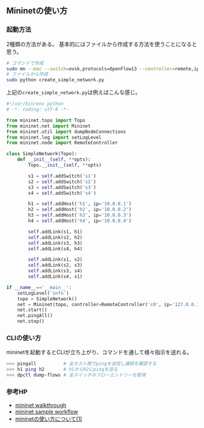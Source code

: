 ## Mininetの使い方

### 起動方法

2種類の方法がある。
基本的にはファイルから作成する方法を使うことになると思う。

```sh
# コマンドで作成
sudo mn --mac --switch=ovsk,protocols=OpenFlow13 --controller=remote,ip=127.0.0.1,port=6653
# ファイルから作成
sudo python create_simple_network.py
```

上記の```create_simple_network.py```は例えばこんな感じ。

```python
#!/usr/bin/env python
# -*- coding: utf-8 -*-

from mininet.topo import Topo
from mininet.net import Mininet
from mininet.util import dumpNodeConnections
from mininet.log import setLogLevel
from mininet.node import RemoteController

class SimpleNetwork(Topo):
    def __init__(self, **opts):
        Topo.__init__(self, **opts)

        s1 = self.addSwitch('s1')
        s2 = self.addSwitch('s2')
        s3 = self.addSwitch('s3')
        s4 = self.addSwitch('s4')

        h1 = self.addHost('h1', ip='10.0.0.1')
        h2 = self.addHost('h2', ip='10.0.0.2')
        h3 = self.addHost('h3', ip='10.0.0.3')
        h4 = self.addHost('h4', ip='10.0.0.4')

        self.addLink(s1, h1)
        self.addLink(s2, h2)
        self.addLink(s3, h3)
        self.addLink(s4, h4)

        self.addLink(s1, s2)
        self.addLink(s2, s3)
        self.addLink(s3, s4)
        self.addLink(s4, s1)

if __name__=='__main__':
    setLogLevel('info')
    topo = SimpleNetwork()
    net = Mininet(topo, controller=RemoteController('c0', ip='127.0.0.1'))
    net.start()
    net.pingAll()
    net.stop()
```

### CLIの使い方

mininetを起動するとCLIが立ち上がり、コマンドを通して様々指示を送れる。

```sh
>>> pingall          # 全ホスト間でpingを送信し接続を確認する
>>> h1 ping h2       # h1からh2にpingを送る
>>> dpctl dump-flows # 全スイッチのフローエントリーを取得
```

### 参考HP

- [mininet walkthrough](http://mininet.org/walkthrough/)
- [mininet sample workflow](http://mininet.org/sample-workflow/)
- [mininetの使い方について(1)](http://www.cloudcluster.cloudysunny14.org/show_materials?id=ahBzfm9uY2xvdWRjbHVzdGVyciYLEg9NYXRlcmlhbHNUaGVtZXMY0YwBDAsSCE1lbnRpb25zGOkHDA)
